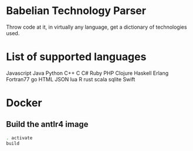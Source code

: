 # Babelian Technology Parser
Throw code at it, in virtually any language, get a dictionary of technologies used.

# List of supported languages
Javascript
Java
Python
C++
C
C#
Ruby
PHP
Clojure
Haskell
Erlang
Fortran77
go
HTML
JSON
lua
R
rust
scala
sqlite
Swift


# Docker
## Build the antlr4 image
```bash
. activate
build
```

